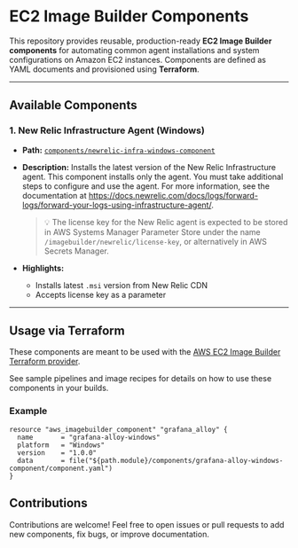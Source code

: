 # EC2 Image Builder Components

This repository provides reusable, production-ready **EC2 Image Builder components** for automating common agent installations and system configurations on Amazon EC2 instances. Components are defined as YAML documents and provisioned using **Terraform**.

---

## Available Components

### 1. **New Relic Infrastructure Agent (Windows)**

- **Path:** [`components/newrelic-infra-windows-component`](./components/newrelic-infra-windows-component)
- **Description:**
  Installs the latest version of the New Relic Infrastructure agent. This component installs only the agent. You must take additional steps to configure and use the agent. For more information, see the documentation at https://docs.newrelic.com/docs/logs/forward-logs/forward-your-logs-using-infrastructure-agent/.

  > 💡 The license key for the New Relic agent is expected to be stored in AWS Systems Manager Parameter Store under the name `/imagebuilder/newrelic/license-key`, or alternatively in AWS Secrets Manager.

- **Highlights:**
  - Installs latest `.msi` version from New Relic CDN
  - Accepts license key as a parameter


---

## Usage via Terraform

These components are meant to be used with the [AWS EC2 Image Builder Terraform provider](https://registry.terraform.io/providers/hashicorp/aws/latest/docs/resources/imagebuilder_component).

See sample pipelines and image recipes for details on how to use these components in your builds.

### Example

```hcl
resource "aws_imagebuilder_component" "grafana_alloy" {
  name       = "grafana-alloy-windows"
  platform   = "Windows"
  version    = "1.0.0"
  data       = file("${path.module}/components/grafana-alloy-windows-component/component.yaml")
}
```


## Contributions
Contributions are welcome! Feel free to open issues or pull requests to add new components, fix bugs, or improve documentation.
